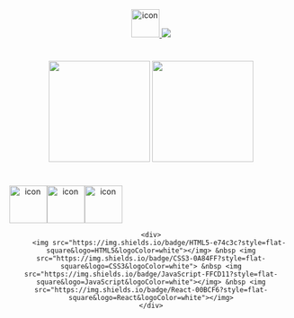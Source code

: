 <div align="center">
    <a href="https://github.com/purplephone"><img src="https://techstack-generator.vercel.app/github-icon.svg" alt="icon" width="50" height="50" />
    <a href="https://velog.io/@samag"><img src="https://img.shields.io/badge/blog-velog-yellow"></a>
</div>
    
<h1></h1>
    
<div align="center">
    <img style="height: 180px" src="https://github-readme-stats.vercel.app/api?username=purplephone">
    <img style="height: 180px" src="https://github-readme-stats.vercel.app/api/top-langs/?username=purplephone&layout=compact">
</div>
    
<h1></h1>
    
<div align=center>
    <div style="display: flex; align-items: flex-start;"><img src="https://techstack-generator.vercel.app/js-icon.svg" alt="icon" width="67" height="67" /><img src="https://techstack-generator.vercel.app/react-icon.svg" alt="icon" width="67" height="67" /><img src="https://techstack-generator.vercel.app/redux-icon.svg" alt="icon" width="67" height="67" /></div>

    <div>
        <img src="https://img.shields.io/badge/HTML5-e74c3c?style=flat-square&logo=HTML5&logoColor=white"></img> &nbsp <img src="https://img.shields.io/badge/CSS3-0A84FF?style=flat-square&logo=CSS3&logoColor=white"> &nbsp <img src="https://img.shields.io/badge/JavaScript-FFCD11?style=flat-square&logo=JavaScript&logoColor=white"></img> &nbsp <img src="https://img.shields.io/badge/React-00BCF6?style=flat-square&logo=React&logoColor=white"></img>
    </div>
</div>
